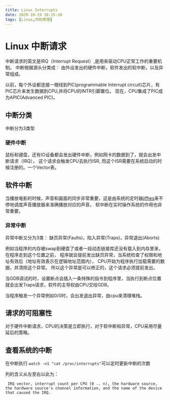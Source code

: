 ```yaml
---
title: Linux Interrupts
date: 2020-10-19 16:15:16
tags: [Linux,内核原理]
---
```


# Linux 中断请求

中断请求的英文是IRQ（Interrupt Request）,是用来驱动CPU正常工作的重要机制。 中断根据源头分类成：
由外设发出的硬件中断，软件发出的软中断，以及异常组成。

以前，每个外设都连接一根线到PIC(programmable Interrupt circuit)芯片，有PIC芯片来发生数据到CPU,并将CPU的INTR引脚置位。
现在，CPU集成了PIC成为APIC(Advanced PIC)。

## 中断分类
中断分为3类型

### 硬件中断
鼠标和键盘，还有IO设备都会发出硬件中断，例如网卡的数据到了，就会出发中断请求（IRQ），
这个请求会触发CPU去执行ISR, 而这个ISR需要在系统启动的时候注册的。一个Vector表。

## 软件中断
当播放电影的时候，声音和画面的同步非常重要，这是由系统的定时器[jiffies](https://elinux.org/Kernel_Timer_Systems)来不停地调度声音播放器来准确播放对应的声音。
软中断在实时操作系统的作用也非常重要。

### 异常中断

异常中断又分为3类： 缺页异常(Faults)，陷入异常(Traps)，异常退出(Aborts)

例如当程序的内存被swap到硬盘了或者一段动态链接库还没有载入到内存里来，在程序走到这个位置之前，
程序就会提前发出缺页异常，当系统检查了权限和地址有效后（地址有效表示在逻辑地址范围内），
CPU开始为程序执行加载需要的数据，并清除这个异常。 所以这个异常是可以修正的，这个请求必须提前发出。

当GDB调试的时，设置断点会插入一条特殊的指令到程序里，当执行到断点位置就会出发Traps请求，软件的主导权由CPU交给GDB。

当程序触发一个异常例如0/0时，会出发退出异常，由cpu来清理堆栈。


## 请求的可阻塞性

对于硬件中断请求，CPU的决策是立即执行，对于软中断和异常，CPU采用尽量延后的策略。

## 查看系统的中断 

在中断执行 `watch -n1 "cat /proc/interrupts"`可以定时更新中断的次数

列的含义从左至右以此为：
```
 IRQ vector, interrupt count per CPU (0 .. n), the hardware source, the hardware source's channel information, and the name of the device that caused the IRQ.
```


